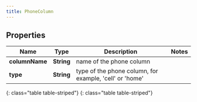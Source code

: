 ```yaml
---
title: PhoneColumn
---
```


## Properties

| Name | Type | Description | Notes |
| ------------ | ------------- | ------------- | ------------- |
| **columnName** | **String** | name of the phone column |  |
| **type** | **String** | type of the phone column, for example, &#39;cell&#39; or &#39;home&#39; |  |
{: class="table table-striped"}
{: class="table table-striped"}


